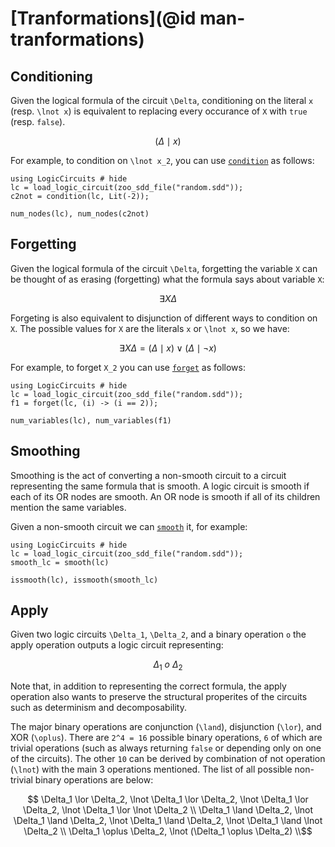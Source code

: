 # [Tranformations](@id man-tranformations)

## Conditioning 

Given the logical formula of the circuit ``\Delta``, conditioning on the literal ``x`` (resp. ``\lnot x``) is equivalent to replacing every occurance of ``X`` with `true` (resp. `false`). 

```math
(\Delta \mid x)
```

For example, to condition on ``\lnot x_2``, you can use [`condition`](@ref) as follows:

```@example condition
using LogicCircuits # hide
lc = load_logic_circuit(zoo_sdd_file("random.sdd"));
c2not = condition(lc, Lit(-2));

num_nodes(lc), num_nodes(c2not)
```

## Forgetting

Given the logical formula of the circuit ``\Delta``, forgetting the variable ``X`` can be thought of as erasing (forgetting) what the formula says about variable ``X``:

```math
\exists X \Delta 
``` 

Forgeting is also equivalent to disjunction of different ways to condition on ``X``. The possible values for ``X`` are the literals ``x`` or ``\lnot x``, so we have:

```math
\exists X \Delta = (\Delta \mid x) \lor (\Delta \mid \lnot x)
```


For example, to forget ``X_2`` you can use [`forget`](@ref) as follows:

```@example forget
using LogicCircuits # hide
lc = load_logic_circuit(zoo_sdd_file("random.sdd"));
f1 = forget(lc, (i) -> (i == 2));

num_variables(lc), num_variables(f1)
```

## Smoothing

Smoothing is the act of converting a non-smooth circuit to a circuit representing the same formula that is smooth. A logic circuit is smooth if each of its OR nodes are smooth. 
An OR node is smooth if all of its children mention the same variables.


Given a non-smooth circuit we can [`smooth`](@ref) it, for example:

```@example smooth2
using LogicCircuits # hide
lc = load_logic_circuit(zoo_sdd_file("random.sdd"));
smooth_lc = smooth(lc)

issmooth(lc), issmooth(smooth_lc)
```

## Apply

Given two logic circuits ``\Delta_1``, ``\Delta_2``, and a binary operation ``o`` the apply operation outputs a logic circuit representing:

```math
    \Delta_1\ o\ \Delta_2
```

Note that, in addition to representing the correct formula, the apply operation also wants to preserve the structural properites of the circuits such as  determinism and decomposability.

The major binary operations are conjunction (``\land``), disjunction (``\lor``), and XOR (``\oplus``). There are `` 2^4 = 16 `` possible binary operations, `` 6 `` of which are trivial operations (such as always returning ``false`` or depending only on one of the circuits). The other ``10`` can be derived by combination of not operation (``\lnot``) with the main 3 operations mentioned. The list of all possible non-trivial binary operations are below:

```math
    \Delta_1 \lor \Delta_2, \lnot \Delta_1 \lor \Delta_2, \lnot \Delta_1 \lor \Delta_2, \lnot \Delta_1 \lor \lnot \Delta_2 \\
    \Delta_1 \land \Delta_2, \lnot \Delta_1 \land \Delta_2, \lnot \Delta_1 \land \Delta_2, \lnot \Delta_1 \land \lnot \Delta_2 \\
    \Delta_1 \oplus \Delta_2, \lnot (\Delta_1 \oplus \Delta_2) \\
```

